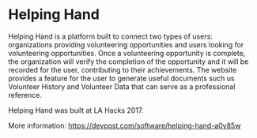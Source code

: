 # Helping Hand

Helping Hand is a platform built to connect two types of users: organizations providing volunteering opportunities and users looking for volunteering opportunities. Once a volunteering opportunity is complete, the organization will verify the completion of the opportunity and it will be recorded for the user, contributing to their achievements. The website provides a feature for the user to generate useful documents such us Volunteer History and Volunteer Data that can serve as a professional reference. 

Helping Hand was built at LA Hacks 2017.

More information: https://devpost.com/software/helping-hand-a0y85w
